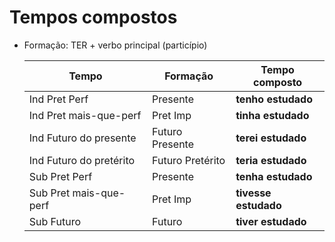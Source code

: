 # Tempos compostos

* Formação: TER + verbo principal (particípio)

  | Tempo | Formação | Tempo composto |
  | -- | -- | -- |
  | Ind Pret Perf           | Presente         | **tenho estudado**   |
  | Ind Pret mais-que-perf  | Pret Imp         | **tinha estudado**   |
  | Ind Futuro do presente  | Futuro Presente  | **terei estudado**   |
  | Ind Futuro do pretérito | Futuro Pretérito | **teria estudado**   |
  | Sub Pret Perf           | Presente         | **tenha estudado**   |
  | Sub Pret mais-que-perf  | Pret Imp         | **tivesse estudado** |
  | Sub Futuro              | Futuro           | **tiver estudado**   |
